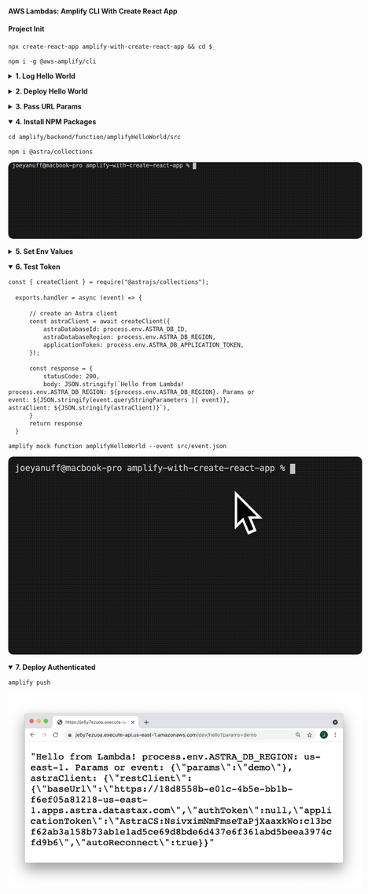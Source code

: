 #### AWS Lambdas: Amplify CLI With Create React App  ####

<p></p>

#### Project Init ####

<p></p>

<pre><code>npx create-react-app amplify-with-create-react-app && cd $_</code></pre>

<p></p>

<pre><code>npm i -g @aws-amplify/cli</code></pre>


<p></p>


<details closed>
  <summary><strong>1. Log Hello World</strong>
  </summary>

  <p></p>

  <table>
    <thead>
      <tr><th>
        📖 Amplify Docs: <a href="https://docs.amplify.aws/cli/start/workflows">Initialize new project</a>
      </th></tr>
    </thead>
  </table>

  <p></p>


  <pre><code>amplify init</code></pre>


  <p></p>


  <img style="border-radius:10px;max-width:720px" src="../assets/amplify-init.gif"/>


  <p></p>


  <pre><code>amplify add function</code></pre>


  <p></p>


  <img style="border-radius:10px;max-width:720px" src="../assets/amplify-add-function.gif"/>


  <p></p>



  <table>
    <thead>
      <tr><th>
        ⚠️ Template format error: Resource name is non alphanumeric.
      </th></tr>
    </thead>
    <tbody>
      <tr><td>
        All names must be lowercase or camelCase. 
      </td></tr>
    </tbody>
  </table>


  <p></p>


  <pre><code>amplify mock function amplifyHelloWorld</code></pre>


  <p></p>


  <img style="border-radius:10px;max-width:720px" src="../assets/amplify-mock-function.gif"/>


  <p></p>


</details>


<p></p>


<details closed>
  <summary><strong>2. Deploy Hello World</strong>
  </summary>


  <p></p>

  <table>
    <thead>
      <tr><th>
        📖 Amplify Docs: <a href="https://docs.amplify.aws/cli/restapi#create-a-rest-api">Create a REST API</a>
      </th></tr>
    </thead>
  </table>

  <p></p>


  <pre><code>amplify add api</code></pre>


  <p></p>


  <img style="border-radius:10px;max-width:720px" src="../assets/amplify-add-api.gif"/>


  <p></p>


  <pre><code>amplify push</code></pre>


  <p></p>


  <img style="border-radius:10px;max-width:720px" src="../assets/amplify-push.gif"/>


  <p></p>


  <img style="border-radius:10px;max-width:720px" src="../assets/amplify-hello.png"/>


  <p></p>


  <table>
    <thead>
      <tr><th>
        ⚠️ { "message:" : "Missing Authentication Token"}
      </th></tr>
    </thead>
    <tbody>
      <tr><td>
        Don't forget to add your route segment to url!
      </td></tr>
    </tbody>
  </table>


  <p></p>


</details>


<p></p>


<details closed>
  <summary><strong>3. Pass URL Params</strong>
  </summary>
  

  <p></p>


  <table>
    <thead>
      <tr><th>
        📖 Amplify Docs: <a href="https://docs.amplify.aws/lib/restapi/fetch/q/platform/js#accessing-query-parameters--body-in-lambda-proxy-function">Accessing query parameters & body in Lambda proxy function</a>
      </th></tr>
    </thead>
  </table>


  <p></p>


  <pre><code>exports.handler = async (event) => {
      const response = {
          statusCode: 200,
          body: JSON.stringify(`Hello from Lambda! Params or event: ${JSON.stringify(event.queryStringParameters || event)}`),
      }
      return response 
  }</code></pre>


  <p></p>


  <pre><code>amplify mock function amplifyHelloWorld --event src/event.json</code></pre>


  <p></p>


  <img style="border-radius:10px;max-width:720px" src="../assets/amplify-mock-event.gif"/>


  <p></p>


  <table>
    <thead>
      <tr><th>
        ⚠️ Params are undefined
      </th></tr>
    </thead>
    <tbody>
      <tr><td>
        Use the event object from your local event.json to mock event.queryStringParameters. Alternately, set manually <a href="https://docs.amplify.aws/cli/restapi/testing#test-the-api-with-amplify-mock">like so</a>.
      </td></tr>
    </tbody>
  </table>


  <p></p>


  <pre><code>amplify push</code></pre>


  <p></p>


  <img style="border-radius:10px;max-width:720px" src="../assets/params.gif"/>


  <p></p>


  <img style="border-radius:10px;max-width:520px" src="../assets/amplify-test-params.png"/>


  <p></p>


  <img style="border-radius:10px;max-width:520px" src="../assets/amplify-test-event.png"/>


  <p></p>


</details>


<p></p>


<details open>

  <summary><strong>4. Install NPM Packages</strong>
  </summary>

  <p></p>

  <pre><code>cd amplify/backend/function/amplifyHelloWorld/src</code></pre>


  <p></p>

  <pre><code>npm i @astra/collections</code></pre>


  <img style="border-radius:10px;max-width:720px" src="../assets/amplify-npm.gif"/>


  <p></p>

</details>


<p></p>


<details closed>
  <summary><strong>5. Set Env Values</strong>
  </summary>

  <p></p>

  <table>
    <thead>
      <tr><th>
        📖 Amplify Docs: <a href="https://docs.aws.amazon.com/lambda/latest/dg/configuration-envvars.html#configuration-envvars-config">Configuring environment variables</a>
      </th></tr>
    </thead>
  </table>


  <p></p>


  <img style="border-radius:10px;max-width:720px" src="../assets/amplify-env-dash.png"/>


  <p></p>


  <pre><code>exports.handler = async (event) => {
      const response = {
          statusCode: 200,
          body: JSON.stringify(`Hello from Lambda! process.env.ASTRA_DB_REGION: ${process.env.ASTRA_DB_REGION}. Params or event: ${JSON.stringify(event.queryStringParameters || event)}`),
      }
      return response 
  }</code></pre>


  <p></p>


  <table>
    <thead>
      <tr><th>
        📖 Amplify Docs: <a href="https://docs.amplify.aws/cli/usage/mock#function-mock-environment-variables">Function mock environment variables</a>
      </th></tr>
    </thead>
    <tbody>
      <tr><td>
      You can also override any mock environment variables in a .env file within the function directory (ie. &lt;project root&gt;/amplify/backend/function/&lt;function name&gt;/.env).</td>
      </tr>
    </tbody>
  </table>


  <p></p>


  <pre><code>ASTRA_DB_ID=18d8558b-e01c-4b5e-bb1b-f6ef05a81218
  ASTRA_DB_REGION=us-east-1
  ASTRA_DB_APPLICATION_TOKEN=AstraCS:NsivximNmFmseTaPjXaaxkWo:c13bcf62ab3a158b73ab1e1ad5ce69d8bde6d437e6f361abd5beea3974cfd9b6</code></pre>


  <p></p>


  <img style="border-radius:10px;max-width:720px" src="../assets/amplify-env-mock.gif"/>


  <p></p>


  <pre><code>amplify push</code></pre>


  <img style="border-radius:10px;max-width:720px" src="../assets/amplify-env-test.png"/>


  <p></p>


</details>


<p></p>


<details open>
  <summary><strong>6. Test Token</strong>
  </summary>

  <p></p>

  <pre><code>const { createClient } = require("@astrajs/collections");

  exports.handler = async (event) => {

      // create an Astra client
      const astraClient = await createClient({
          astraDatabaseId: process.env.ASTRA_DB_ID,
          astraDatabaseRegion: process.env.ASTRA_DB_REGION,
          applicationToken: process.env.ASTRA_DB_APPLICATION_TOKEN,
      });

      const response = {
          statusCode: 200,
          body: JSON.stringify(`Hello from Lambda! process.env.ASTRA_DB_REGION: ${process.env.ASTRA_DB_REGION}. Params or event: ${JSON.stringify(event.queryStringParameters || event)}, astraClient: ${JSON.stringify(astraClient)}`),
      }
      return response 
  }</code></pre>

  <p></p>


  <pre><code>amplify mock function amplifyHelloWorld --event src/event.json</code></pre>

  <p></p>


  <img style="border-radius:10px;max-width:720px" src="../assets/amplify-mock-astra.gif"/>


  <p></p>
  

</details>


<p></p>


<details open>
  <summary><strong>7. Deploy Authenticated</strong>
  </summary>

  <p></p>

  <pre><code>amplify push</code></pre>

  <p></p>

  <img style="border-radius:10px;max-width:720px" src="../assets/amplify-deploy-astra.png"/>


  <p></p>


</details>